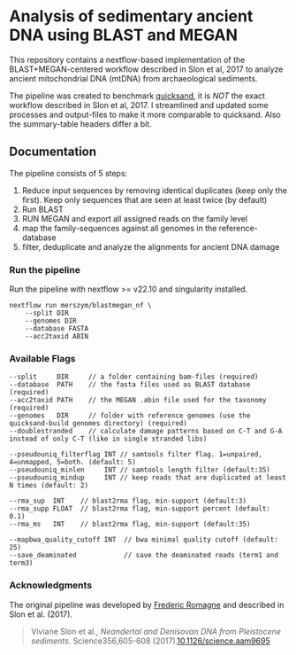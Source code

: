# Analysis of sedimentary ancient DNA using BLAST and MEGAN

This repository contains a nextflow-based implementation of the BLAST+MEGAN-centered workflow described in Slon et al, 2017 to analyze ancient mitochondrial DNA (mtDNA) from archaeological sediments.

The pipeline was created to benchmark [quicksand](github.com/mpieva/quicksand), it is *NOT* the exact workflow described in Slon et al, 2017. I streamlined and updated some processes and output-files to make it more comparable to quicksand. Also the summary-table headers differ a bit.

## Documentation

The pipeline consists of 5 steps:

1. Reduce input sequences by removing identical duplicates (keep only the first). Keep only sequences that are seen at least twice (by default)
2. Run BLAST
3. RUN MEGAN and export all assigned reads on the family level
4. map the family-sequences against all genomes in the reference-database
5. filter, deduplicate and analyze the alignments for ancient DNA damage

### Run the pipeline

Run the pipeline with nextflow >= v22.10 and singularity installed.

```
nextflow run merszym/blastmegan_nf \
    --split DIR  
    --genomes DIR
    --database FASTA
    --acc2taxid ABIN
```

### Available Flags
```
--split     DIR     // a folder containing bam-files (required)
--database  PATH    // the fasta files used as BLAST database (required)
--acc2taxid PATH    // the MEGAN .abin file used for the taxonomy (required)
--genomes   DIR     // folder with reference genomes (use the quicksand-build genomes directory) (required)
--doublestranded    // calculate damage patterns based on C-T and G-A instead of only C-T (like in single stranded libs)

--pseudouniq_filterflag INT // samtools filter flag. 1=unpaired, 4=unmapped, 5=both. (default: 5)
--pseudouniq_minlen     INT // samtools length filter (default:35)
--pseudouniq_mindup     INT // keep reads that are duplicated at least N times (default: 2)

--rma_sup  INT    // blast2rma flag, min-support (default:3)
--rma_supp FLOAT  // blast2rma flag, min-support percent (default: 0.1)
--rma_ms   INT    // blast2rma flag, min-support (default:35)  

--mapbwa_quality_cutoff INT  // bwa minimal quality cutoff (default: 25)
--save_deaminated            // save the deaminated reads (term1 and term3)
```

### Acknowledgments

The original pipeline was developed by [Frederic Romagne](https://github.com/frederic-romagne) and described in Slon et al. (2017).

> Viviane Slon et al., _Neandertal and Denisovan DNA from Pleistocene sediments._ Science356,605-608 (2017).[10.1126/science.aam9695](https://doi.org/10.1126/science.aam9695)
